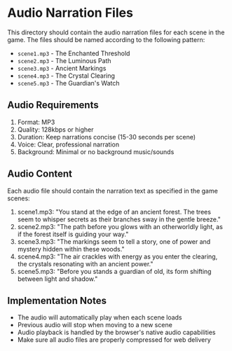 # Audio Narration Files

This directory should contain the audio narration files for each scene in the game. The files should be named according to the following pattern:

- `scene1.mp3` - The Enchanted Threshold
- `scene2.mp3` - The Luminous Path
- `scene3.mp3` - Ancient Markings
- `scene4.mp3` - The Crystal Clearing
- `scene5.mp3` - The Guardian's Watch

## Audio Requirements

1. Format: MP3
2. Quality: 128kbps or higher
3. Duration: Keep narrations concise (15-30 seconds per scene)
4. Voice: Clear, professional narration
5. Background: Minimal or no background music/sounds

## Audio Content

Each audio file should contain the narration text as specified in the game scenes:

1. scene1.mp3: "You stand at the edge of an ancient forest. The trees seem to whisper secrets as their branches sway in the gentle breeze."
2. scene2.mp3: "The path before you glows with an otherworldly light, as if the forest itself is guiding your way."
3. scene3.mp3: "The markings seem to tell a story, one of power and mystery hidden within these woods."
4. scene4.mp3: "The air crackles with energy as you enter the clearing, the crystals resonating with an ancient power."
5. scene5.mp3: "Before you stands a guardian of old, its form shifting between light and shadow."

## Implementation Notes

- The audio will automatically play when each scene loads
- Previous audio will stop when moving to a new scene
- Audio playback is handled by the browser's native audio capabilities
- Make sure all audio files are properly compressed for web delivery 